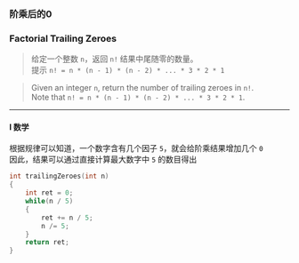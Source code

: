 ### 阶乘后的0
### Factorial Trailing Zeroes

> 给定一个整数 `n`，返回 `n!` 结果中尾随零的数量。  
> 提示 `n! = n * (n - 1) * (n - 2) * ... * 3 * 2 * 1`  

> Given an integer `n`, return the number of trailing zeroes in `n!`.  
> Note that `n! = n * (n - 1) * (n - 2) * ... * 3 * 2 * 1`.  

----------

#### I 数学

根据规律可以知道，一个数字含有几个因子 `5`，就会给阶乘结果增加几个 `0`  
因此，结果可以通过直接计算最大数字中 `5` 的数目得出  

```cpp
int trailingZeroes(int n) 
{
    int ret = 0;
    while(n / 5)
    {
        ret += n / 5;
        n /= 5;
    }
    return ret;
}
```
